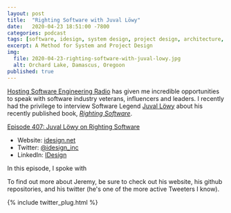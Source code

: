 ```yaml
---
layout: post
title:  "Righting Software with Juval Löwy"
date:   2020-04-23 18:51:00 -7800
categories: podcast
tags: [software, idesign, system design, project design, architecture, se radio, software engineering radio]
excerpt: A Method for System and Project Design
img:
  file: 2020-04-23-righting-software-with-juval-lowy.jpg
  alt: Orchard Lake, Damascus, Oregoon
published: true
---
```


[Hosting Software Engineering Radio](https://www.se-radio.net/team/jeff-doolittle/) has given me incredible opportunities to speak with software industry veterans, influencers and leaders. I recently had the privilege to interview Software Legend [Juval Löwy](http://idesign.net/About) about his recently published book, _[Righting Software](https://rightingsoftware.org)_.

[Episode 407: Juval Löwy on Righting Software](https://www.se-radio.net/2020/04/episode-407-juval-lowy-on-righting-software/)

* Website: [idesign.net](https://idesign.net)
* Twitter: [@idesign_inc](https://twitter.com/idesign_inc)
* LinkedIn: [IDesign](https://www.linkedin.com/company/idesign/)

In this episode, I spoke with 

To find out more about Jeremy, be sure to check out his website, his github repositories, and his twitter (he's one of the more active Tweeters I know).

{% include twitter_plug.html %}
